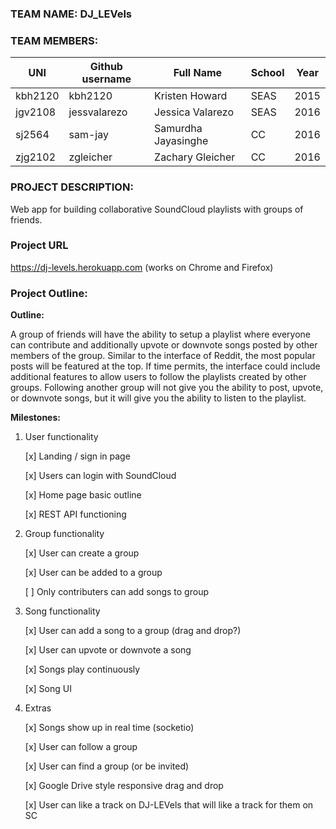 ### TEAM NAME: DJ_LEVels

### TEAM MEMBERS:

| UNI | Github username  | Full Name | School | Year |
|-----|------------------|-----------|--------|------|
|  kbh2120   |       kbh2120      |     Kristen Howard      |    SEAS    |   2015   |
|  jgv2108   |       jessvalarezo           |    Jessica Valarezo       |    SEAS    |   2016   |
|  sj2564   |        sam-jay          |    Samurdha Jayasinghe    |   CC   |     2016      |
|  zjg2102   |       zgleicher           |      Zachary Gleicher     |    CC    |   2016   |

### PROJECT DESCRIPTION:

Web app for building collaborative SoundCloud playlists with groups of friends.

### Project URL

https://dj-levels.herokuapp.com (works on Chrome and Firefox)

### Project Outline:

**Outline:**

A group of friends will have the ability to setup a playlist where everyone can contribute and additionally upvote or downvote songs posted by other members of the group. Similar to the interface of Reddit, the most popular posts will be featured at the top. If time permits, the interface could include additional features to allow users to follow the playlists created by other groups. Following another group will not give you the ability to post, upvote, or downvote songs, but it will give you the ability to listen to the playlist. 

**Milestones:**

1) User functionality

	[x] Landing / sign in page

	[x] Users can login with SoundCloud

	[x] Home page basic outline

	[x] REST API functioning

2) Group functionality

	[x] User can create a group
	
	[x] User can be added to a group

	[ ] Only contributers can add songs to group


3) Song functionality

	[x] User can add a song to a group (drag and drop?)
	
	[x] User can upvote or downvote a song
	
	[x] Songs play continuously 
	
	[x] Song UI

4) Extras

	[x] Songs show up in real time (socketio)

	[x] User can follow a group
	
	[x] User can find a group (or be invited) 

	[x] Google Drive style responsive drag and drop

	[x] User can like a track on DJ-LEVels that will like a track for them on SC

